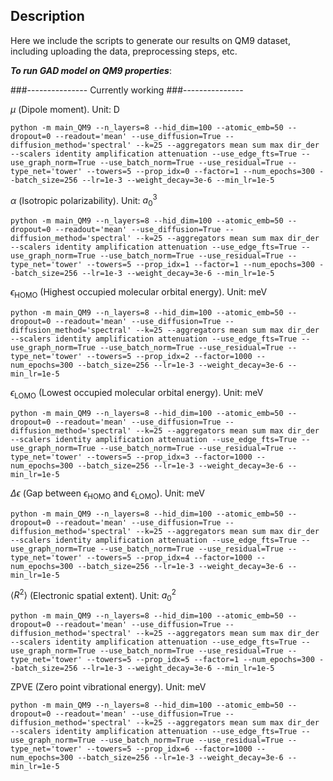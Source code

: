 ## Description 
Here we include the scripts to generate our results on QM9 dataset, including uploading the data, preprocessing steps, etc. 

***To run GAD model on QM9 properties***:

###---------------
Currently working
###---------------

$\mu$ (Dipole moment). Unit: $\textrm{D}$

```
python -m main_QM9 --n_layers=8 --hid_dim=100 --atomic_emb=50 --dropout=0 --readout='mean' --use_diffusion=True --diffusion_method='spectral' --k=25 --aggregators mean sum max dir_der --scalers identity amplification attenuation --use_edge_fts=True --use_graph_norm=True --use_batch_norm=True --use_residual=True --type_net='tower' --towers=5 --prop_idx=0 --factor=1 --num_epochs=300 --batch_size=256 --lr=1e-3 --weight_decay=3e-6 --min_lr=1e-5
```

$\alpha$ (Isotropic polarizability). Unit: ${a_0}^3$
```
python -m main_QM9 --n_layers=8 --hid_dim=100 --atomic_emb=50 --dropout=0 --readout='mean' --use_diffusion=True --diffusion_method='spectral' --k=25 --aggregators mean sum max dir_der --scalers identity amplification attenuation --use_edge_fts=True --use_graph_norm=True --use_batch_norm=True --use_residual=True --type_net='tower' --towers=5 --prop_idx=1 --factor=1 --num_epochs=300 --batch_size=256 --lr=1e-3 --weight_decay=3e-6 --min_lr=1e-5
```

$\epsilon_{\textrm{HOMO}}$ (Highest occupied molecular orbital energy). Unit: $\textrm{meV}$
```
python -m main_QM9 --n_layers=8 --hid_dim=100 --atomic_emb=50 --dropout=0 --readout='mean' --use_diffusion=True --diffusion_method='spectral' --k=25 --aggregators mean sum max dir_der --scalers identity amplification attenuation --use_edge_fts=True --use_graph_norm=True --use_batch_norm=True --use_residual=True --type_net='tower' --towers=5 --prop_idx=2 --factor=1000 --num_epochs=300 --batch_size=256 --lr=1e-3 --weight_decay=3e-6 --min_lr=1e-5
```

$\epsilon_{\textrm{LOMO}}$  (Lowest occupied molecular orbital energy). Unit: $\textrm{meV}$
```
python -m main_QM9 --n_layers=8 --hid_dim=100 --atomic_emb=50 --dropout=0 --readout='mean' --use_diffusion=True --diffusion_method='spectral' --k=25 --aggregators mean sum max dir_der --scalers identity amplification attenuation --use_edge_fts=True --use_graph_norm=True --use_batch_norm=True --use_residual=True --type_net='tower' --towers=5 --prop_idx=3 --factor=1000 --num_epochs=300 --batch_size=256 --lr=1e-3 --weight_decay=3e-6 --min_lr=1e-5
```

$\Delta \epsilon$ (Gap between $\epsilon_{\textrm{HOMO}}$ and $\epsilon_{\textrm{LOMO}}$). Unit: $\textrm{meV}$
```
python -m main_QM9 --n_layers=8 --hid_dim=100 --atomic_emb=50 --dropout=0 --readout='mean' --use_diffusion=True --diffusion_method='spectral' --k=25 --aggregators mean sum max dir_der --scalers identity amplification attenuation --use_edge_fts=True --use_graph_norm=True --use_batch_norm=True --use_residual=True --type_net='tower' --towers=5 --prop_idx=4 --factor=1000 --num_epochs=300 --batch_size=256 --lr=1e-3 --weight_decay=3e-6 --min_lr=1e-5
```

$\langle R^2 \rangle$ (Electronic spatial extent). Unit: ${a_0}^2$
```
python -m main_QM9 --n_layers=8 --hid_dim=100 --atomic_emb=50 --dropout=0 --readout='mean' --use_diffusion=True --diffusion_method='spectral' --k=25 --aggregators mean sum max dir_der --scalers identity amplification attenuation --use_edge_fts=True --use_graph_norm=True --use_batch_norm=True --use_residual=True --type_net='tower' --towers=5 --prop_idx=5 --factor=1 --num_epochs=300 --batch_size=256 --lr=1e-3 --weight_decay=3e-6 --min_lr=1e-5
```

$\textrm{ZPVE}$ (Zero point vibrational energy). Unit: $\textrm{meV}$
```
python -m main_QM9 --n_layers=8 --hid_dim=100 --atomic_emb=50 --dropout=0 --readout='mean' --use_diffusion=True --diffusion_method='spectral' --k=25 --aggregators mean sum max dir_der --scalers identity amplification attenuation --use_edge_fts=True --use_graph_norm=True --use_batch_norm=True --use_residual=True --type_net='tower' --towers=5 --prop_idx=6 --factor=1000 --num_epochs=300 --batch_size=256 --lr=1e-3 --weight_decay=3e-6 --min_lr=1e-5
```
